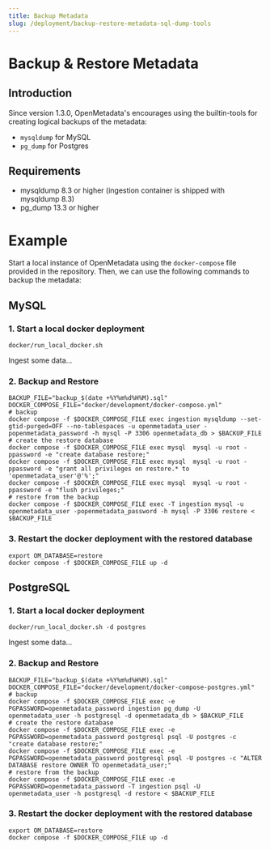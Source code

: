 ```yaml
---
title: Backup Metadata
slug: /deployment/backup-restore-metadata-sql-dump-tools
---
```


# Backup & Restore Metadata

## Introduction

Since version 1.3.0, OpenMetadata's encourages using the builtin-tools for creating logical backups of the metadata:

- `mysqldump` for MySQL
- `pg_dump` for Postgres

## Requirements

- mysqldump 8.3 or higher (ingestion container is shipped with mysqldump 8.3)
- pg_dump 13.3 or higher

# Example

Start a local instance of OpenMetadata using the `docker-compose` file provided in the repository. Then, we can use the following commands to backup the metadata:

## MySQL

### 1. Start a local docker deployment

```shell
docker/run_local_docker.sh
```

Ingest some data...

### 2. Backup and Restore

```shell
BACKUP_FILE="backup_$(date +%Y%m%d%H%M).sql"
DOCKER_COMPOSE_FILE="docker/development/docker-compose.yml"
# backup
docker compose -f $DOCKER_COMPOSE_FILE exec ingestion mysqldump --set-gtid-purged=OFF --no-tablespaces -u openmetadata_user -popenmetadata_password -h mysql -P 3306 openmetadata_db > $BACKUP_FILE
# create the restore database
docker compose -f $DOCKER_COMPOSE_FILE exec mysql  mysql -u root -ppassword -e "create database restore;"
docker compose -f $DOCKER_COMPOSE_FILE exec mysql  mysql -u root -ppassword -e "grant all privileges on restore.* to 'openmetadata_user'@'%';"
docker compose -f $DOCKER_COMPOSE_FILE exec mysql  mysql -u root -ppassword -e "flush privileges;"
# restore from the backup
docker compose -f $DOCKER_COMPOSE_FILE exec -T ingestion mysql -u openmetadata_user -popenmetadata_password -h mysql -P 3306 restore < $BACKUP_FILE
```

### 3. Restart the docker deployment with the restored database

```shell
export OM_DATABASE=restore
docker compose -f $DOCKER_COMPOSE_FILE up -d
```

## PostgreSQL

### 1. Start a local docker deployment

```shell
docker/run_local_docker.sh -d postgres
```

Ingest some data...

### 2. Backup and Restore

```shell
BACKUP_FILE="backup_$(date +%Y%m%d%H%M).sql"
DOCKER_COMPOSE_FILE="docker/development/docker-compose-postgres.yml"
# backup
docker compose -f $DOCKER_COMPOSE_FILE exec -e PGPASSWORD=openmetadata_password ingestion pg_dump -U openmetadata_user -h postgresql -d openmetadata_db > $BACKUP_FILE
# create the restore database
docker compose -f $DOCKER_COMPOSE_FILE exec -e PGPASSWORD=openmetadata_password postgresql psql -U postgres -c "create database restore;"
docker compose -f $DOCKER_COMPOSE_FILE exec -e PGPASSWORD=openmetadata_password postgresql psql -U postgres -c "ALTER DATABASE restore OWNER TO openmetadata_user;"
# restore from the backup
docker compose -f $DOCKER_COMPOSE_FILE exec -e PGPASSWORD=openmetadata_password -T ingestion psql -U openmetadata_user -h postgresql -d restore < $BACKUP_FILE
```

### 3. Restart the docker deployment with the restored database

```shell
export OM_DATABASE=restore
docker compose -f $DOCKER_COMPOSE_FILE up -d
```
